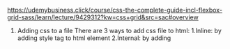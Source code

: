 https://udemybusiness.click/course/css-the-complete-guide-incl-flexbox-grid-sass/learn/lecture/9429312?kw=css+grid&src=sac#overview


1. Adding css to a file
    There are 3 ways to add css file to html:
     1.Inline: by adding style tag to html element
     2.Internal: by adding <style> element in the html file
     3.External: by adding <link> element in the head element


2. Setting up css rules
    CSS Rule Sets
    h1 {
        color: blue;
        text-align: center;
    }
    A CSS rule set contains one or more selectors and one or more declarations. The selector(s), which in this example is h1, points to an HTML element. The declaration(s), which in this example are color: blue and text-align: center style the element with a property and value. The rule set is the main building block of a CSS sheet.


3. What are selectors?
    selector are used to select html element, there are many ways to select html elements like Selecting elements from class, id, element [like h1, body etc], * [which selects all the elements], attribute selectors.
    ex for attribute selectors
    [disabled] {
        color: red;
    }
    Refer the link for more: https://www.w3schools.com/css/css_attribute_selectors.asp

    
4. Css specificity
    Refer this link for more understanding: https://blogs.halodoc.io/best-practices-that-we-follow-to-avoid-specificity-issues/#:~:text=CSS%20specificity%20rule&text=1)%20Inline%20style%3A%20Inline%20style,These%20selectors%20has%20lowest%20priority.    
    
    Below selectors are structured according to their specificity weight [in descending order]
    1. Inline style
    2. Id selector (#IdNam)
    3. Classes, attributes and pseudo-classes
    4. Elements and pseudo-elements
    5. Universal (*)  selector

    We can override the specificity with !important keyword.


4. What are conflicting styles?
     When styles from multiple stylesheets are applied to the same element, the browser will have to decide which style to use, leading to conflicts.
     Another cause of conflicting styles is the use of multiple selectors that apply to the same element. If these selectors have conflicting styles, the browser will have to decide which style to apply, based on the specificity and order of the selectors.


5. What is the meaning of cascade?
Cascading means multiple rules can be applied to the same element and specificity means resolving conflicts arising from multiple rules.



Understanding combinator

1. Adjacent sibling
    dev + p {

    }
    Rules: 1. Elements should share same parents 2. Second element should come immediately after the first element 


2. General sibling
    dev ~ p {
        
    }
    Rules: 1. Elements should share same parents 2. Second element comes after the first element 

3. Child
    dev > p {
        
    }
    Rules: 1. Second element is a direct child of first element


4. Descendants
    dev  p {
        
    }

    Rules: 1. Second element is a Descendant of first element




5. Understanding Box Model.
    There are 4 property in the box model.
    1.Content: It is content we add in the html element
    2.Padding: Refers to distance between content and border.
    3.Border: It is applied on the padding. 
    4.Margin: It is the outermost layer, it refers to distance between the other elements.
    The box-sizing property allows us to include the padding and border in an element's total width and height. If you set box-sizing: border-box; on an element, padding and border are included in the width and height:


6. Understanding pseudo class [:not(), :hover, :active].
    Pseudo class adds special functionality to our elements. Refer the below link for further understanding
    https://developer.mozilla.org/en-US/docs/Web/CSS/Pseudo-classes


7. Understanding position property.
    The position property has 5 different values
    
    1.static: It is the default value. top, bottom, left, right properties will not have any effects.

    2.relative: Setting the top, right, bottom, and left properties of a relatively-positioned element will cause it to be adjusted away from its normal position. Other content will not be adjusted to fit into any gap left by the element.
    
    3.fixed: An element with position: fixed; is positioned relative to the viewport, which means it always stays in the same place even if the page is scrolled. The top, right, bottom, and left properties are used to position the element.
    A fixed element does not leave a gap in the page where it would normally have been located.
    
    4.absolute: An element with position: absolute; is positioned relative to the nearest positioned ancestor (instead of positioned relative to the viewport, like fixed).if an absolute positioned element has no positioned ancestors, it uses the document body, and moves along with page scrolling.
    Note: Absolute positioned elements are removed from the normal flow, and can overlap elements.
    
    5.sticky: An element with position: sticky; is positioned based on the user's scroll position.
    A sticky element toggles between relative and fixed, depending on the scroll position. It is positioned relative until a given offset position is met in the viewport - then it "sticks" in place (like position:fixed). 

    Elements are then positioned using the top, bottom, left, and right properties. However, these properties will not work unless the position property is set first. They also work differently depending on the position value.


8. Understanding the z-index.
    The z-index property specifies the stack order of an element. The z-index property specifies the stack order of an element (which element should be placed in front of, or behind, the others). An element can have a positive or negative stack order.
    z-index only works on positioned elements (position: absolute, position: relative, position: fixed, or position: sticky) and flex items (elements that are direct children of display: flex elements).


POSITIONING PRACTICE
    Practice Using absolute and relative value as stand alone and combined.


9. CSS UNITS
    pixels - px
    percentage - % [relative to its parent  element]
    rem - (root em) [1 rem = 16px] [relative to the font size of the root element]
    em - em 
    viewport height - vh
    viewport width - vw
    vh and vw are relative to the viewport's height and width, respectively
    vmin
    vmax


10. viewport
    viewport is important for responsive design, The viewport is the area of a web page that's visible to the user. 

11. media query [@media]
    media query for responsive web design
    Link: https://www.w3schools.com/cssref/css3_pr_mediaquery.php




150
    We can mention the min and max width in media query argument which will trigger the media query on that particular width 


12. To add scroll bar we can use overflow property with scroll value.



174 working with fonts

180 understanding @import function
    It is used to import the external data to our css file like fonts

182 using custom fonts
    We have to use @font-face 


189 font display

FLEXBOX - 193

    The flex container
    Main axis vs cross axis
    The flex items

To use flexbox we have to use display: flex

First we will have parent or flex container and children or flex-items

flex-container [display, flex-flow, justify-content, align-items]

flex-items [order, flex, align-self]

display can take 2 value for flex i,e. flex and inline-flex

FLEX-CONTAINER
flex-container{
    display: flex/ inline-flex,
    flex-direction: row/ column/ column-reverse/ row-reverse,
    flex-wrap: wrap/ nowrap/ wrap-reverse
    align-items: center/ stretched/ flex-start/ flex-end
    justify-content: center/ flex-start/ flex-end
    align-content: center/ flex-start/ space-between/ 
}

main-axis and cross-axis

flex-direction: row -> main-axis starts from top left to right and cross-axis start from top left to bottom.

flex-direction: row-reverse -> main starts from top left to right and cross starts from bottom right to top. 

flex-direction: column -> Same as row but cross works as main and vice versa

flex-direction: column-reverse -> main starts from bottom right to top and cross starts from bottom left to right

justify-content aligns element according to main axis

align-items aligns element according to cross axis

justify-content refers main axis and align-items refers cross axis

align-content is combination of justify-content and align-items

short hands:
For flex-direction and flex-wrap
    flex-flow: row wrap;


FLEX-ITEMS
order: default value is 0, 1 pushes element back and -1 front
align-self: works according to cross
flex-grow: default value is 0
flex-shrink: default value is 1
flex-basis: defines size of an element based on main axis, takes value in pixels




flex-items{
    order: 0/ 1/,
    align-self: flex-start/ flex-end/
    flex-grow: 0/ 1
    flex-shrink: 1/
    flex-basis: %/ px/ auto/
}


GRID:

grid-container [display]


grid-container{
    display: grid;
    grid-template-columns: px/% etc;
    grid-template-rows: px/% etc;
    grid-column-start: 3;
    grid-column-end: 5;
    grid-row-start: 1;
    grid-row-end: 3;
}


short hand

grid-column
grid-row

grid-area

232
    repeat(number, px/% etc)

238
    flex box is 1 dimensional and grid is 2 dimensional 

242 Css transformation [rotating, moving, skewing, scaling, 3D transformation]


.transform-item{
    transform: rotateZ(45deg) translateX(10rem) translateY(10rem) / skewX(20deg) skewY(20deg) scaleX(2) scaleY(2) / perspective ;
    transform-origin: left top/ 50% 50%/ 1rem 1rem etc; [default is center]
}


Transition and animation

259: ANIMATION: We have to use @keyframes wiggle/name{} it takes 2 obj from and to which is starting and ending animation type

269 css prefix is the way to check if the browser supports some css feature and if not then giving alternative features
272: polyfills: A polyfill is a javascript package which enables certain CSS feature in browser which would not support it otherwise.

279 Sass and Scss



//JS












//layer = [3,2,3]


let layer = [
  [1,2,3],
  [4,5],
  [6,7,8]
]

let weight = [
  [
    [6,2],
    [8,4],
    [5,9]
  ],
  [
    [1,7,3],
    [4,8,3],
  ]
]

let bias = [
  
    [4,5,7],
    [8,4]
  

]

let obj = {
  sigmoid: function(num){
    if (num > 1) return 1
    if(num < 0) return 0
  }
}

let activationFunction = [
  ['sigmoid'],
  ['sigmoid'],
]


function multiply(layers, weights, biases, activationFunctions){
  const out  = [];

  for(let i=0; i<weights[0].length; i++){

    let sum = 0;
    for(let j=0; j<layers.length; j++){
      const n = layers[j];
      const w = weights[j][i];
      const b = biases[j] 
      
      sum += n*w+b;
     
    }
    let af = obj[activationFunction[i] || 'sigmoid']
  
    out.push(af(sum))




  }

  return out;



}

function run(layers, weights, biases, activationFunctions){
    out = [];
    for(let i=0; i<bias.length; i++){
      out.push(layer[i])
      const currentLayer = layers[i];
      const weight = weights[i];
      const bias = biases[i];
      const af = activationFunctions[i] || 'sigmoid';

      
      console.log(multiply(currentLayer, weight, bias, af))
      
    }


}


const test = run(layer, weight, bias, activationFunction);

















